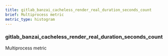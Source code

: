 ```yaml
---
title: gitlab_banzai_cacheless_render_real_duration_seconds_count
brief: Multiprocess metric
metric_type: histogram
---
```

### gitlab_banzai_cacheless_render_real_duration_seconds_count

Multiprocess metric